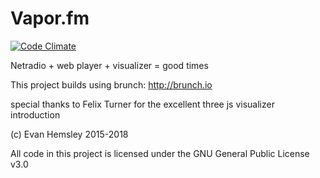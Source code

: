 # Vapor.fm

[![Code Climate](https://codeclimate.com/repos/56f08f04c4fa23007b008d43/badges/8cb583c9a03e77b3da94/gpa.svg)](https://codeclimate.com/repos/56f08f04c4fa23007b008d43/feed)

Netradio + web player + visualizer = good times

This project builds using brunch:
http://brunch.io

special thanks to Felix Turner for the excellent three js visualizer introduction

(c) Evan Hemsley 2015-2018

All code in this project is licensed under the GNU General Public License v3.0
